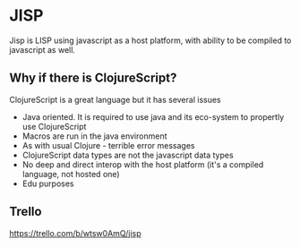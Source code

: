 # JISP
Jisp is LISP using javascript as a host platform, with ability 
to be compiled to javascript as well.

## Why if there is ClojureScript?
ClojureScript is a great language but it has several issues
* Java oriented. It is required to use java and its eco-system to propertly use 
  ClojureScript
* Macros are run in the java environment
* As with usual Clojure - terrible error messages
* ClojureScript data types are not the javascript data types
* No deep and direct interop with the host platform (it's a compiled language, not
  hosted one)
* Edu purposes

## Trello
https://trello.com/b/wtsw0AmQ/jisp
